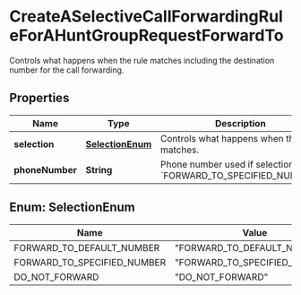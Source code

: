 <!--  Copyright 2025 Cisco Systems Inc.

Permission is hereby granted, free of charge, to any person obtaining a copy
of this software and associated documentation files (the "Software"), to deal
in the Software without restriction, including without limitation the rights
to use, copy, modify, merge, publish, distribute, sublicense, and/or sell
copies of the Software, and to permit persons to whom the Software is
furnished to do so, subject to the following conditions:

The above copyright notice and this permission notice shall be included in
all copies or substantial portions of the Software.

THE SOFTWARE IS PROVIDED "AS IS", WITHOUT WARRANTY OF ANY KIND, EXPRESS OR
IMPLIED, INCLUDING BUT NOT LIMITED TO THE WARRANTIES OF MERCHANTABILITY,
FITNESS FOR A PARTICULAR PURPOSE AND NONINFRINGEMENT. IN NO EVENT SHALL THE
AUTHORS OR COPYRIGHT HOLDERS BE LIABLE FOR ANY CLAIM, DAMAGES OR OTHER
LIABILITY, WHETHER IN AN ACTION OF CONTRACT, TORT OR OTHERWISE, ARISING FROM,
OUT OF OR IN CONNECTION WITH THE SOFTWARE OR THE USE OR OTHER DEALINGS IN
THE SOFTWARE.-->


# CreateASelectiveCallForwardingRuleForAHuntGroupRequestForwardTo

Controls what happens when the rule matches including the destination number for the call forwarding.

## Properties

| Name | Type | Description | Notes |
|------------ | ------------- | ------------- | -------------|
|**selection** | [**SelectionEnum**](#SelectionEnum) | Controls what happens when the rule matches. |  |
|**phoneNumber** | **String** | Phone number used if selection is &#x60;FORWARD_TO_SPECIFIED_NUMBER&#x60;. |  |



## Enum: SelectionEnum

| Name | Value |
|---- | -----|
| FORWARD_TO_DEFAULT_NUMBER | &quot;FORWARD_TO_DEFAULT_NUMBER&quot; |
| FORWARD_TO_SPECIFIED_NUMBER | &quot;FORWARD_TO_SPECIFIED_NUMBER&quot; |
| DO_NOT_FORWARD | &quot;DO_NOT_FORWARD&quot; |



